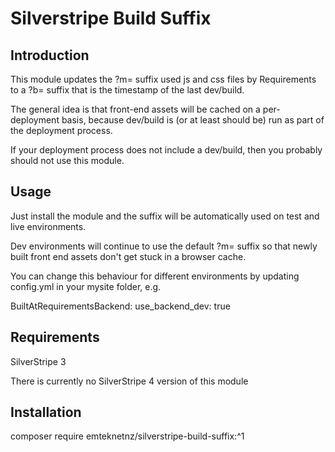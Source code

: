 # Silverstripe Build Suffix

## Introduction
This module updates the ?m= suffix used js and css files by Requirements to a ?b= suffix that is the timestamp of the last dev/build.

The general idea is that front-end assets will be cached on a per-deployment basis, because dev/build is (or at least should be) run as part of the deployment process.

If your deployment process does not include a dev/build, then you probably should not use this module. 

## Usage
Just install the module and the suffix will be automatically used on test and live environments.

Dev environments will continue to use the default ?m= suffix so that newly built front end assets don't get stuck in a browser cache.

You can change this behaviour for different environments by updating config.yml in your mysite folder, e.g.

BuiltAtRequirementsBackend:
  use_backend_dev: true

## Requirements
SilverStripe 3

There is currently no SilverStripe 4 version of this module

## Installation
composer require emteknetnz/silverstripe-build-suffix:^1
